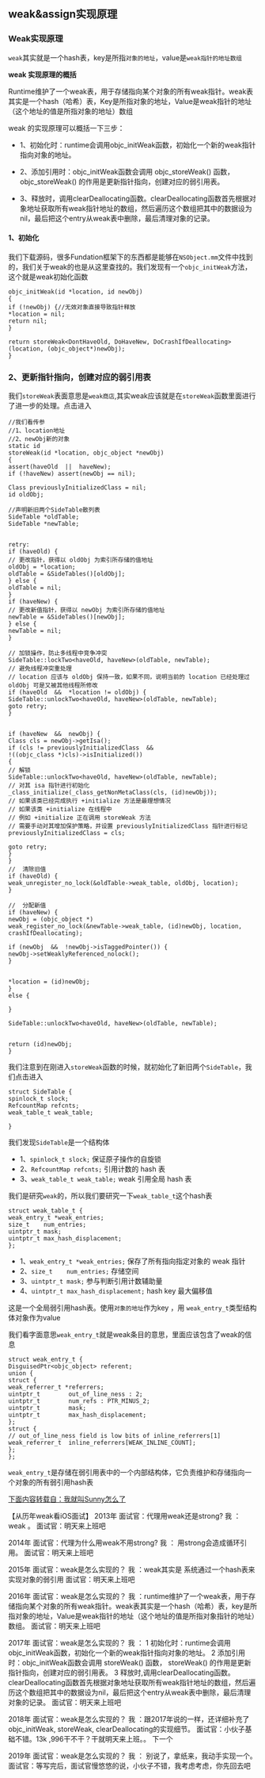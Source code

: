 ## weak&assign实现原理

### Weak实现原理

`weak`其实就是一个hash表，key是所指`对象的地址`，value是`weak指针的地址数组`


**weak 实现原理的概括**

Runtime维护了一个weak表，用于存储指向某个对象的所有weak指针。weak表其实是一个hash（哈希）表，Key是所指对象的地址，Value是weak指针的地址（这个地址的值是所指对象的地址）数组

weak 的实现原理可以概括一下三步：

- 1、初始化时：runtime会调用objc_initWeak函数，初始化一个新的weak指针指向对象的地址。

- 2、添加引用时：objc_initWeak函数会调用 objc_storeWeak() 函数， objc_storeWeak() 的作用是更新指针指向，创建对应的弱引用表。

- 3、释放时，调用clearDeallocating函数。clearDeallocating函数首先根据对象地址获取所有weak指针地址的数组，然后遍历这个数组把其中的数据设为nil，最后把这个entry从weak表中删除，最后清理对象的记录。


#### 1、初始化


我们下载源码，很多Fundation框架下的东西都是能够在`NSObject.mm`文件中找到的，我们关于weak的也是从这里查找的。我们发现有一个`objc_initWeak`方法，这个就是weak初始化函数

```
objc_initWeak(id *location, id newObj)
{
if (!newObj) {//无效对象直接导致指针释放
*location = nil;
return nil;
}

return storeWeak<DontHaveOld, DoHaveNew, DoCrashIfDeallocating>
(location, (objc_object*)newObj);
}
```

### 2、更新指针指向，创建对应的弱引用表

我们`storeWeak`表面意思是`weak商店`,其实weak应该就是在`storeWeak`函数里面进行了进一步的处理。点击进入

```
//我们看传参
//1、location地址
//2、newObj新的对象
static id 
storeWeak(id *location, objc_object *newObj)
{
assert(haveOld  ||  haveNew);
if (!haveNew) assert(newObj == nil);

Class previouslyInitializedClass = nil;
id oldObj;

//声明新旧两个SideTable散列表
SideTable *oldTable;
SideTable *newTable;

 
retry:
if (haveOld) {
// 更改指针，获得以 oldObj 为索引所存储的值地址
oldObj = *location;
oldTable = &SideTables()[oldObj];
} else {
oldTable = nil;
}
if (haveNew) {
// 更改新值指针，获得以 newObj 为索引所存储的值地址
newTable = &SideTables()[newObj];
} else {
newTable = nil;
}

// 加锁操作，防止多线程中竞争冲突
SideTable::lockTwo<haveOld, haveNew>(oldTable, newTable);
// 避免线程冲突重处理
// location 应该与 oldObj 保持一致，如果不同，说明当前的 location 已经处理过 oldObj 可是又被其他线程所修改
if (haveOld  &&  *location != oldObj) {
SideTable::unlockTwo<haveOld, haveNew>(oldTable, newTable);
goto retry;
}

 
if (haveNew  &&  newObj) {
Class cls = newObj->getIsa();
if (cls != previouslyInitializedClass  &&  
!((objc_class *)cls)->isInitialized()) 
{
// 解锁
SideTable::unlockTwo<haveOld, haveNew>(oldTable, newTable);
// 对其 isa 指针进行初始化
_class_initialize(_class_getNonMetaClass(cls, (id)newObj));
// 如果该类已经完成执行 +initialize 方法是最理想情况
// 如果该类 +initialize 在线程中
// 例如 +initialize 正在调用 storeWeak 方法
// 需要手动对其增加保护策略，并设置 previouslyInitializedClass 指针进行标记
previouslyInitializedClass = cls;

goto retry;
}
}
//  清除旧值
if (haveOld) {
weak_unregister_no_lock(&oldTable->weak_table, oldObj, location);
}

//  分配新值 
if (haveNew) {
newObj = (objc_object *)
weak_register_no_lock(&newTable->weak_table, (id)newObj, location, 
crashIfDeallocating);
  
if (newObj  &&  !newObj->isTaggedPointer()) {
newObj->setWeaklyReferenced_nolock();
}

 
*location = (id)newObj;
}
else {
 
}

SideTable::unlockTwo<haveOld, haveNew>(oldTable, newTable);


return (id)newObj;
}
```


我们注意到在刚进入`storeWeak`函数的时候，就初始化了新旧两个`SideTable`，我们点击进入

```
struct SideTable {
spinlock_t slock;
RefcountMap refcnts;
weak_table_t weak_table;

}
```
我们发现`SideTable`是一个结构体
- 1、`spinlock_t slock;`  保证原子操作的自旋锁
- 2、`RefcountMap refcnts;`   引用计数的 hash 表
- 3、`weak_table_t weak_table;`  weak 引用全局 hash 表


我们是研究`weak`的，所以我们要研究一下`weak_table_t`这个hash表
```
struct weak_table_t {
weak_entry_t *weak_entries;
size_t    num_entries;
uintptr_t mask;
uintptr_t max_hash_displacement;
};
```
- 1、`weak_entry_t *weak_entries;`  保存了所有指向指定对象的 weak 指针
- 2、`size_t    num_entries;` 存储空间
- 3、`uintptr_t mask;` 参与判断引用计数辅助量
- 4、`uintptr_t max_hash_displacement;` hash key 最大偏移值

这是一个全局弱引用hash表。使用`对象的地址`作为key ，用 `weak_entry_t`类型结构体对象作为value



我们看字面意思`weak_entry_t`就是weak条目的意思，里面应该包含了weak的信息
```
struct weak_entry_t {
DisguisedPtr<objc_object> referent;
union {
struct {
weak_referrer_t *referrers;
uintptr_t        out_of_line_ness : 2;
uintptr_t        num_refs : PTR_MINUS_2;
uintptr_t        mask;
uintptr_t        max_hash_displacement;
};
struct {
// out_of_line_ness field is low bits of inline_referrers[1]
weak_referrer_t  inline_referrers[WEAK_INLINE_COUNT];
};
};
```

`weak_entry_t`是存储在弱引用表中的一个内部结构体，它负责维护和存储指向一个对象的所有弱引用hash表











[下面内容转载自：我就叫Sunny怎么了](https://weibo.com/u/1364395395?from=myfollow_all&is_all=1#_rnd1543404448122)

【从历年weak看iOS面试】
2013年
面试官：代理用weak还是strong?
我 ：weak 。 
面试官：明天来上班吧

2014年
面试官：代理为什么用weak不用strong?
我 ： 用strong会造成循环引用。
面试官：明天来上班吧

2015年
面试官：weak是怎么实现的？
我 ：weak其实是 系统通过一个hash表来实现对象的弱引用
面试官：明天来上班吧

2016年
面试官：weak是怎么实现的？
我 ：runtime维护了一个weak表，用于存储指向某个对象的所有weak指针。weak表其实是一个hash（哈希）表，key是所指对象的地址，Value是weak指针的地址（这个地址的值是所指对象指针的地址）数组。
面试官：明天来上班吧

2017年
面试官：weak是怎么实现的？
我 ：    1    初始化时：runtime会调用objc_initWeak函数，初始化一个新的weak指针指向对象的地址。
2       添加引用时：objc_initWeak函数会调用 storeWeak() 函数， storeWeak() 的作用是更新指针指向，创建对应的弱引用表。
3    释放时,调用clearDeallocating函数。clearDeallocating函数首先根据对象地址获取所有weak指针地址的数组，然后遍历这个数组把其中的数据设为nil，最后把这个entry从weak表中删除，最后清理对象的记录。
面试官：明天来上班吧

2018年
面试官：weak是怎么实现的？
我 ：跟2017年说的一样，还详细补充了objc_initWeak, storeWeak, clearDeallocating的实现细节。
面试官：小伙子基础不错。13k ,996干不干？干就明天来上班。。   下一个

2019年
面试官：weak是怎么实现的？
我 ：     别说了，拿纸来，我动手实现一个。
面试官：等写完后，面试官慢悠悠的说，小伙子不错，我考虑考虑，你先回去吧














